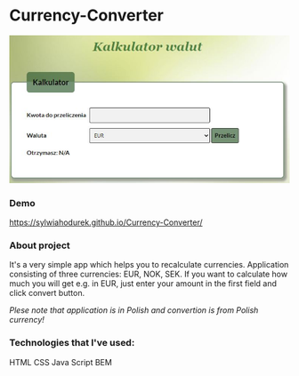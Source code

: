 # Currency-Converter
![currencyConverter](images/currencyConnverter.JPG)

### Demo 
https://sylwiahodurek.github.io/Currency-Converter/

### About project 

It's a very simple app which helps you to recalculate currencies. Application consisting of three currencies: EUR, NOK, SEK. 
If you want to calculate how much you will get e.g. in EUR, just enter your amount in the first field and click convert button. 

*Plese note that application is in Polish and convertion is from Polish currency!*

### Technologies that I've used:
HTML
CSS
Java Script
BEM
